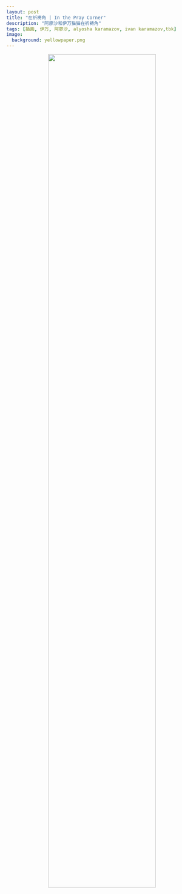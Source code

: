 ```yaml
---
layout: post
title: "在祈祷角 | In the Pray Corner"
description: "阿廖沙和伊万猫猫在祈祷角"
tags: [插画, 伊万, 阿廖沙, alyosha karamazov, ivan karamazov,tbk]
image:
  background: yellowpaper.png
---
```


<p align="center"><img src="https://catloveshersweethooman.github.io/readingblog/images/20230820.png" width="75%"></p>

